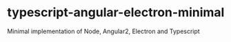 # typescript-angular-electron-minimal
Minimal implementation of Node, Angular2, Electron and Typescript 

